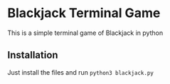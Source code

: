 # Blackjack Terminal Game
This is a simple terminal game of Blackjack in python
## Installation
Just install the files and run `python3 blackjack.py` 